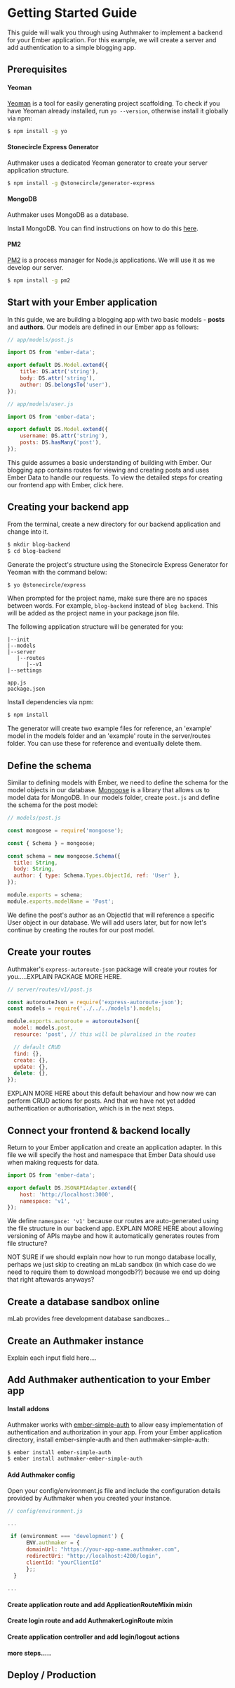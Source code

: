 # Getting Started Guide

 This guide will walk you through using Authmaker to implement a backend for your Ember application.  For this example, we will create a server and add authentication to a simple blogging app.

## Prerequisites

#### Yeoman

[Yeoman](http://yeoman.io/) is a tool for easily generating project scaffolding. To check if you have Yeoman already installed, run `yo --version`, otherwise install it globally via npm:
```bash
$ npm install -g yo
```
#### Stonecircle Express Generator
Authmaker uses a dedicated Yeoman generator to create your server application structure.
```bash
$ npm install -g @stonecircle/generator-express
```
#### MongoDB
Authmaker uses MongoDB as a database. 

Install MongoDB. You can find instructions on how to do this [here](https://docs.mongodb.com/master/administration/install-community/).

#### PM2
[PM2](http://pm2.keymetrics.io/) is a process manager for Node.js applications. We will use it as we develop our server.
 ```bash
 $ npm install -g pm2
 ```
 
  
 

## Start with your Ember application
In this guide, we are building a blogging app with two basic models - **posts** and **authors**. Our models are defined in our Ember app as follows:
```javascript
// app/models/post.js

import DS from 'ember-data';

export default DS.Model.extend({
    title: DS.attr('string'),
    body: DS.attr('string'),
    author: DS.belongsTo('user'),
});
```
```javascript
// app/models/user.js

import DS from 'ember-data';

export default DS.Model.extend({
    username: DS.attr('string'),
    posts: DS.hasMany('post'),
});
```
This guide assumes a basic understanding of building with Ember. Our blogging app contains routes for viewing and creating posts and uses Ember Data to handle our requests. To view the detailed steps for creating our frontend app with Ember, click here.

## Creating your backend app
From the terminal, create a new directory for our backend application and change into it.
```bash
$ mkdir blog-backend
$ cd blog-backend
```
Generate the project's structure using the Stonecircle Express Generator for Yeoman with the command below:
```bash
$ yo @stonecircle/express
```
When prompted for the project name, make sure there are no spaces between words. For example, `blog-backend` instead of `blog backend`. This will be added as the project name in your package.json file.

The following application structure will be generated for you:
```text
|--init
|--models
|--server
   |--routes
      |--v1
|--settings

app.js
package.json
```
Install dependencies via npm:
```bash
$ npm install
```
The generator will create two example files for reference, an 'example' model in the models folder and an 'example' route in the server/routes folder. You can use these for reference and eventually delete them.

## Define the schema 

Similar to defining models with Ember, we need to define the schema for the model objects in our database. [Mongoose](http://mongoosejs.com/index.html) is a library that allows us to model data for MongoDB. In our models folder, create `post.js` and define the schema for the post model:

```javascript
// models/post.js

const mongoose = require('mongoose');

const { Schema } = mongoose;

const schema = new mongoose.Schema({
  title: String, 
  body: String,
  author: { type: Schema.Types.ObjectId, ref: 'User' },
});

module.exports = schema;
module.exports.modelName = 'Post';
```
We define the post's author as an ObjectId that will reference a specific User object in our database. We will add users later, but for now let's continue by creating the routes for our post model.

## Create your routes

Authmaker's `express-autoroute-json` package will create your routes for you.....EXPLAIN PACKAGE MORE HERE.
```javascript
// server/routes/v1/post.js

const autorouteJson = require('express-autoroute-json');
const models = require('../../../models').models;

module.exports.autoroute = autorouteJson({
  model: models.post,
  resource: 'post', // this will be pluralised in the routes

  // default CRUD
  find: {},
  create: {},
  update: {},
  delete: {},
});
```
EXPLAIN MORE HERE about this default behaviour and how now we can perform CRUD actions for posts. And that we have not yet added authentication or authorisation, which is in the next steps.

## Connect your frontend & backend locally
Return to your Ember application and create an application adapter. In this file we will specify the host and namespace that Ember Data should use when making requests for data. 
```javascript
import DS from 'ember-data';

export default DS.JSONAPIAdapter.extend({
    host: 'http://localhost:3000',
    namespace: 'v1',
});
```
We define `namespace: 'v1'` because our routes are auto-generated using the file structure in our backend app. EXPLAIN MORE HERE about allowing versioning of APIs maybe and how it automatically generates routes from file structure?

NOT SURE if we should explain now how to run mongo database locally, perhaps we just skip to creating an mLab sandbox (in which case do we need to require them to download mongodb??) because we end up doing that right aftewards anyways?

## Create a database sandbox online
mLab provides free development database sandboxes...
##  Create an Authmaker instance
Explain each input field here....
## Add Authmaker authentication to your Ember app
#### Install addons
Authmaker works with [ember-simple-auth](https://ember-simple-auth.com/) to allow easy implementation of authentication and authorization in your app. From your Ember application directory, install ember-simple-auth and then authmaker-simple-auth:
```bash
$ ember install ember-simple-auth
$ ember install authmaker-ember-simple-auth
```
#### Add Authmaker config
Open your config/environment.js file and include the configuration details provided by Authmaker when you created your instance.
```javascript
// config/environment.js

...

 if (environment === 'development') {
      ENV.authmaker = { 
      domainUrl: "https://your-app-name.authmaker.com",
      redirectUri: "http://localhost:4200/login",
      clientId: "yourClientId" 
      };;
  }
  
...
```
#### Create application route and add ApplicationRouteMixin mixin
#### Create login route and add AuthmakerLoginRoute mixin
#### Create application controller and add login/logout actions
#### more steps.....

## Deploy / Production 
